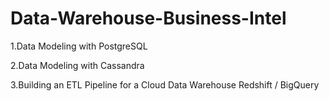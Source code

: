 # Data-Warehouse-Business-Intel

1.Data Modeling with PostgreSQL

2.Data Modeling with Cassandra

3.Building an ETL Pipeline for a Cloud Data Warehouse Redshift / BigQuery



